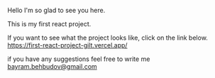 Hello
I'm so glad to see you here.

This is my first react project.

If you want to see what the project looks like, click on the link below.
https://first-react-project-gilt.vercel.app/


if you have any suggestions feel free to write me
bayram.behbudov@gmail.com
